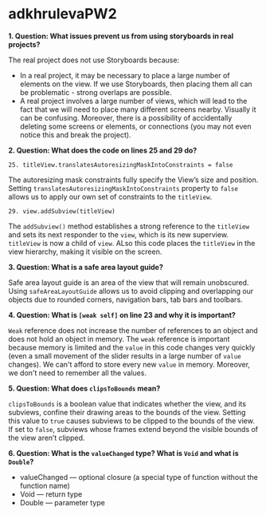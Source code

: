 # adkhrulevaPW2

**1. Question: What issues prevent us from using storyboards in real projects?**

The real project does not use Storyboards because:
- In a real project, it may be necessary to place a large number of elements on the view. If we use Storyboards, then placing them all can be problematic - strong overlaps are possible.
- A real project involves a large number of views, which will lead to the fact that we will need to place many different screens nearby. Visually it can be confusing. Moreover, there is a possibility of accidentally deleting some screens or elements, or connections (you may not even notice this and break the project).

**2. Question: What does the code on lines 25 and 29 do?**

`25. titleView.translatesAutoresizingMaskIntoConstraints = false`

The autoresizing mask constraints fully specify the View’s size and position. Setting `translatesAutoresizingMaskIntoConstraints` property to `false` allows us to apply our own set of constraints to the `titleView`.

`29. view.addSubview(titleView)`

The `addSubview()` method establishes a strong reference to the `titleView` and sets its next responder to the `view`, which is its new superview. `titleView` is now a child of `view`. ALso this code places the `titleView` in the view hierarchy, making it visible on the screen.

**3. Question: What is a safe area layout guide?**

Safe area layout guide is an area of the view that will remain unobscured. Using `safeAreaLayoutGuide` allows us to avoid clipping and overlapping our objects due to rounded corners, navigation bars, tab bars and toolbars.

**4. Question: What is `[weak self]` on line 23 and why it is important?**

`Weak` reference does not increase the number of references to an object and does not hold an object in memory. The `weak` reference is important because memory is limited and the `value` in this code changes very quickly (even a small movement of the slider results in a large number of `value` changes). We can't afford to store every new `value` in memory. Moreover, we don't need to remember all the values.

**5. Question: What does `clipsToBounds` mean?**

`clipsToBounds` is a boolean value that indicates whether the view, and its subviews, confine their drawing areas to the bounds of the view. Setting this value to `true` causes subviews to be clipped to the bounds of the view. If set to `false`, subviews whose frames extend beyond the visible bounds of the view aren’t clipped.

**6. Question: What is the `valueChanged` type? What is `Void` and what is `Double`?**

- valueChanged — optional closure (a special type of function without the function name)
- Void — return type
- Double — parameter type
